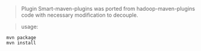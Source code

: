> Plugin Smart-maven-plugins was ported from hadoop-maven-plugins code with necessary modification to decouple.

> usage:
```
mvn package 
mvn install 
```